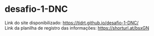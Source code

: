 # desafio-1-DNC
Link do site disponibilizado: https://tidrt.github.io/desafio-1-DNC/ <br>
Link da planilha de registro das informações: https://shorturl.at/bsxGN
